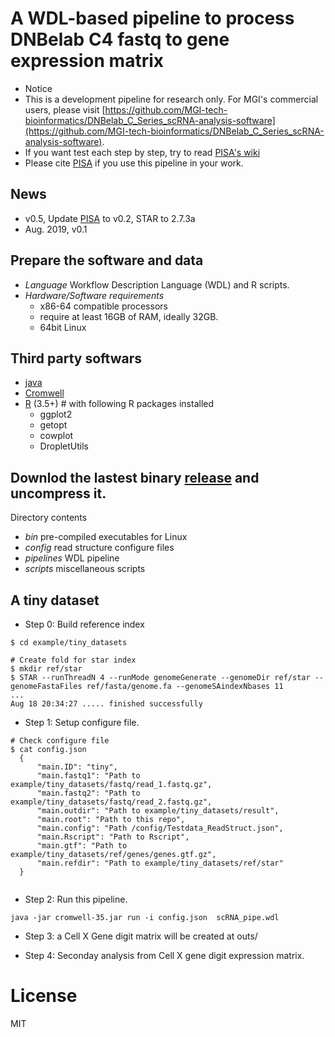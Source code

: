 # A WDL-based pipeline to process DNBelab C4 fastq to gene expression matrix

* Notice 
* This is a development pipeline for research only. For MGI's commercial users, please visit [https://github.com/MGI-tech-bioinformatics/DNBelab_C_Series_scRNA-analysis-software](https://github.com/MGI-tech-bioinformatics/DNBelab_C_Series_scRNA-analysis-software). 
* If you want test each step by step, try to read [PISA's wiki](https://github.com/shiquan/PISA/wiki/Vignette1-:-Generate-gene-count-matrix-for-scRNA)
* Please cite [PISA](https://github.com/shiquan/PISA/) if you use this pipeline in your work.

## News
* v0.5, Update [PISA](https://github.com/shiquan/PISA) to v0.2, STAR to 2.7.3a
* Aug. 2019, v0.1


## Prepare the software and data

- *Language* Workflow Description Language (WDL) and R scripts. 
- *Hardware/Software requirements* 
  - x86-64 compatible processors
  - require at least 16GB of RAM, ideally 32GB. 
  - 64bit Linux 


## Third party softwars
* [java](www.java.com)
* [Cromwell](https://github.com/broadinstitute/cromwell/releases)
* [R](https://www.r-project.org/)  (3.5+) #  with following R packages installed
  * ggplot2
  * getopt
  * cowplot
  * DropletUtils


## Downlod the lastest binary [release]() and uncompress it.

Directory contents
- *bin*  pre-compiled executables for Linux
- *config*  read structure configure files
- *pipelines*  WDL pipeline
- *scripts*  miscellaneous scripts


## A tiny dataset

- Step 0: Build reference index
```
$ cd example/tiny_datasets

# Create fold for star index
$ mkdir ref/star
$ STAR --runThreadN 4 --runMode genomeGenerate --genomeDir ref/star --genomeFastaFiles ref/fasta/genome.fa --genomeSAindexNbases 11
...
Aug 18 20:34:27 ..... finished successfully 
```
- Step 1: Setup configure file.
```
# Check configure file
$ cat config.json
  {
      "main.ID": "tiny",
      "main.fastq1": "Path to  example/tiny_datasets/fastq/read_1.fastq.gz", 
      "main.fastq2": "Path to example/tiny_datasets/fastq/read_2.fastq.gz",
      "main.outdir": "Path to example/tiny_datasets/result",
      "main.root": "Path to this repo",
      "main.config": "Path /config/Testdata_ReadStruct.json",
      "main.Rscript": "Path to Rscript",
      "main.gtf": "Path to example/tiny_datasets/ref/genes/genes.gtf.gz",
      "main.refdir": "Path to example/tiny_datasets/ref/star"
  }
  
```
- Step 2:  Run this pipeline.

```
java -jar cromwell-35.jar run -i config.json  scRNA_pipe.wdl
```

- Step 3: a Cell X Gene digit matrix will be created at outs/


- Step 4: Seconday analysis from Cell X gene digit expression matrix.


# License
MIT

